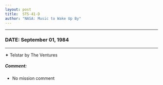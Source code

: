 ```yaml
---
layout: post
title:  STS-41-D
author: "NASA: Music to Wake Up By"
---
```


----
### DATE: September 01, 1984
----
✦ Telstar by The Ventures

##### Comment:
* No mission comment
